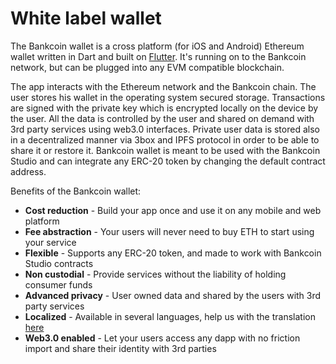 # White label wallet

The Bankcoin wallet is a cross platform \(for iOS and Android\) Ethereum wallet written in Dart and built on [Flutter](http://https//flutter.dev/). It's running on to the Bankcoin network, but can be plugged into any EVM compatible blockchain.

The app interacts with the Ethereum network and the Bankcoin chain. The user stores his wallet in the operating system secured storage. Transactions are signed with the private key which is encrypted locally on the device by the user. All the data is controlled by the user and shared on demand with 3rd party services using web3.0 interfaces. Private user data is stored also in a decentralized manner via 3box and IPFS protocol in order to be able to share it or restore it. Bankcoin wallet is meant to be used with the Bankcoin Studio and can integrate any ERC-20 token by changing the default contract address.

Benefits of the Bankcoin wallet:

* **Cost reduction** - Build your app once and use it on any  mobile and web platform
* **Fee abstraction** - Your users will never need to buy ETH to start using your service
* **Flexible** - Supports any ERC-20 token, and made to work with Bankcoin Studio contracts 
* **Non custodial** - Provide services without the liability of holding consumer funds
* **Advanced privacy**  -  User owned data and shared by the users with 3rd party services
* **Localized** - Available in several languages, help us with the translation [here](https://lokalise.co/public/783082135d36f14996c804.53212944/)
* **Web3.0 enabled** - Let your users access any dapp with no friction import and share their identity with 3rd parties

